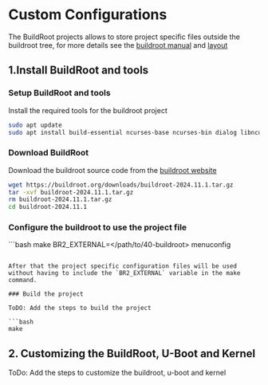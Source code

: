 # Custom Configurations

The BuildRoot projects allows to store project specific files outside the buildroot tree, for more details see the [buildroot manual](https://buildroot.org/downloads/manual/manual.html#outside-br-custom) and [layout](https://buildroot.org/downloads/manual/manual.html#_example_layout)

## 1.Install BuildRoot and tools

### Setup BuildRoot and tools
Install the required tools for the buildroot project

```bash
sudo apt update
sudo apt install build-essential ncurses-base ncurses-bin dialog libncurses5-dev file  
```

### Download BuildRoot
Download the buildroot source code from the [buildroot website](https://buildroot.org/download.html)

```bash
wget https://buildroot.org/downloads/buildroot-2024.11.1.tar.gz 
tar -xvf buildroot-2024.11.1.tar.gz
rm buildroot-2024.11.1.tar.gz
cd buildroot-2024.11.1
```

### Configure the buildroot to use the project file


´´´bash
make BR2_EXTERNAL=</path/to/40-buildroot> menuconfig
```

After that the project specific configuration files will be used without having to include the `BR2_EXTERNAL` variable in the make command.

### Build the project

ToDO: Add the steps to build the project

```bash
make
```

## 2. Customizing the BuildRoot, U-Boot and Kernel
 ToDo: Add the steps to customize the buildroot, u-boot and kernel